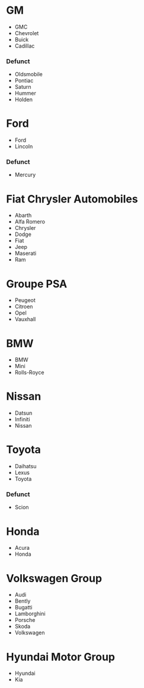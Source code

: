 # GM
* GMC
* Chevrolet
* Buick
* Cadillac
### Defunct
* Oldsmobile
* Pontiac
* Saturn
* Hummer
* Holden

# Ford
* Ford
* Lincoln
### Defunct
* Mercury

# Fiat Chrysler Automobiles
* Abarth
* Alfa Romero
* Chrysler
* Dodge
* Fiat
* Jeep
* Maserati
* Ram

# Groupe PSA
* Peugeot
* Citroen
* Opel
* Vauxhall

# BMW
* BMW
* Mini
* Rolls-Royce

# Nissan
* Datsun
* Infiniti
* Nissan

# Toyota
* Daihatsu
* Lexus
* Toyota
### Defunct
* Scion

# Honda
* Acura
* Honda

# Volkswagen Group
* Audi
* Bently
* Bugatti
* Lamborghini
* Porsche
* Skoda
* Volkswagen

# Hyundai Motor Group
* Hyundai
* Kia